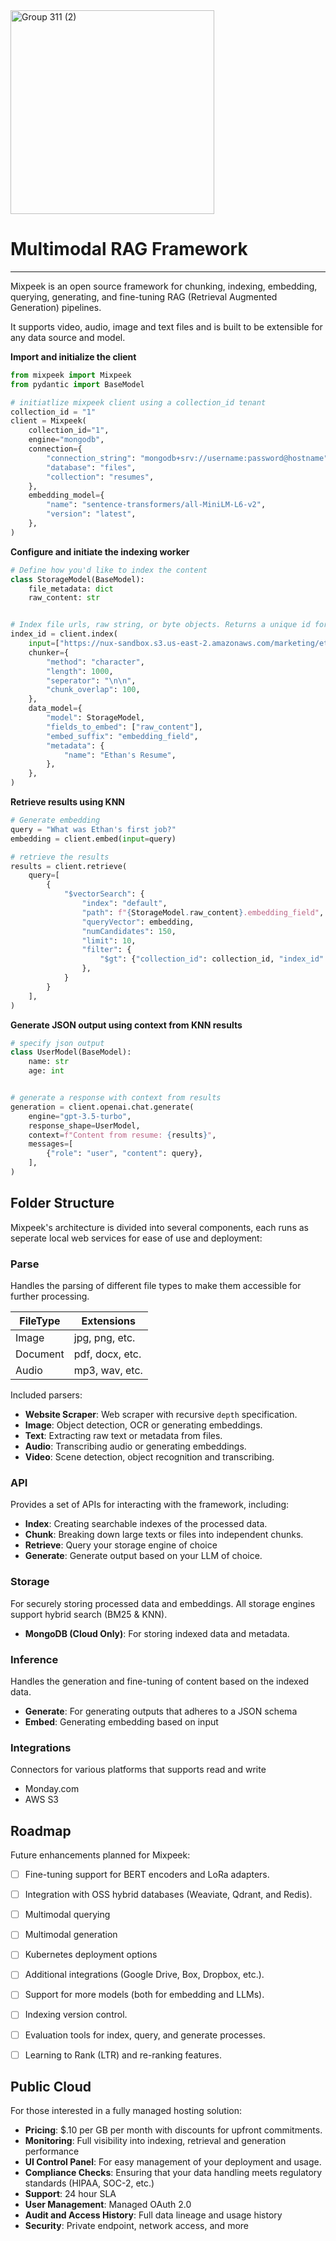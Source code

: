 <img width="326" alt="Group 311 (2)" src="https://mixpeek.com/static/img/logo-dark.png">

# Multimodal RAG Framework
---

Mixpeek is an open source framework for chunking, indexing, embedding, querying, generating, and fine-tuning RAG (Retrieval Augmented Generation) pipelines. 

It supports video, audio, image and text files and is built to be extensible for any data source and model.

**Import and initialize the client**

```python
from mixpeek import Mixpeek
from pydantic import BaseModel

# initiatlize mixpeek client using a collection_id tenant
collection_id = "1"
client = Mixpeek(
    collection_id="1",
    engine="mongodb",
    connection={
        "connection_string": "mongodb+srv://username:password@hostname",
        "database": "files",
        "collection": "resumes",
    },
    embedding_model={
        "name": "sentence-transformers/all-MiniLM-L6-v2",
        "version": "latest",
    },
)
```

**Configure and initiate the indexing worker**

```python
# Define how you'd like to index the content
class StorageModel(BaseModel):
    file_metadata: dict
    raw_content: str


# Index file urls, raw string, or byte objects. Returns a unique id for the index.
index_id = client.index(
    input=["https://nux-sandbox.s3.us-east-2.amazonaws.com/marketing/ethan-resume.pdf"],
    chunker={
        "method": "character",
        "length": 1000,
        "seperator": "\n\n",
        "chunk_overlap": 100,
    },
    data_model={
        "model": StorageModel,
        "fields_to_embed": ["raw_content"],
        "embed_suffix": "embedding_field",
        "metadata": {
            "name": "Ethan's Resume",
        },
    },
)
```

**Retrieve results using KNN**

```python
# Generate embedding
query = "What was Ethan's first job?"
embedding = client.embed(input=query)

# retrieve the results
results = client.retrieve(
    query=[
        {
            "$vectorSearch": {
                "index": "default",
                "path": f"{StorageModel.raw_content}.embedding_field",
                "queryVector": embedding,
                "numCandidates": 150,
                "limit": 10,
                "filter": {
                    "$gt": {"collection_id": collection_id, "index_id": index_id}
                },
            }
        }
    ],
)
```

**Generate JSON output using context from KNN results**
```python
# specify json output
class UserModel(BaseModel):
    name: str
    age: int


# generate a response with context from results
generation = client.openai.chat.generate(
    engine="gpt-3.5-turbo",
    response_shape=UserModel,
    context=f"Content from resume: {results}",
    messages=[
        {"role": "user", "content": query},
    ],
)

```

## Folder Structure

Mixpeek's architecture is divided into several components, each runs as seperate local web services for ease of use and deployment:

### Parse

Handles the parsing of different file types to make them accessible for further processing.

| FileType | Extensions      |
|----------|-----------------|
| Image    | jpg, png, etc.  |
| Document | pdf, docx, etc. |
| Audio    | mp3, wav, etc.  |

Included parsers:

- **Website Scraper**: Web scraper with recursive `depth` specification.
- **Image**: Object detection, OCR or generating embeddings.
- **Text**: Extracting raw text or metadata from files.
- **Audio**: Transcribing audio or generating embeddings.
- **Video**: Scene detection, object recognition and transcribing.

### API

Provides a set of APIs for interacting with the framework, including:

- **Index**: Creating searchable indexes of the processed data.
- **Chunk**: Breaking down large texts or files into independent chunks.
- **Retrieve**: Query your storage engine of choice
- **Generate**: Generate output based on your LLM of choice.

### Storage

For securely storing processed data and embeddings. All storage engines support hybrid search (BM25 & KNN).

- **MongoDB (Cloud Only)**: For storing indexed data and metadata.

### Inference

Handles the generation and fine-tuning of content based on the indexed data.

- **Generate**: For generating outputs that adheres to a JSON schema
- **Embed**: Generating embedding based on input

### Integrations

Connectors for various platforms that supports read and write

- Monday.com
- AWS S3

## Roadmap

Future enhancements planned for Mixpeek:

- [ ] Fine-tuning support for BERT encoders and LoRa adapters.
- [ ] Integration with OSS hybrid databases (Weaviate, Qdrant, and Redis).
- [ ] Multimodal querying
- [ ] Multimodal generation
- [ ] Kubernetes deployment options
- [ ] Additional integrations (Google Drive, Box, Dropbox, etc.).
- [ ] Support for more models (both for embedding and LLMs).
- [ ] Indexing version control.
- [ ] Evaluation tools for index, query, and generate processes.
- [ ] Learning to Rank (LTR) and re-ranking features.


## Public Cloud

For those interested in a fully managed hosting solution:

- **Pricing**: $.10 per GB per month with discounts for upfront commitments.
- **Monitoring**: Full visibility into indexing, retrieval and generation performance
- **UI Control Panel**: For easy management of your deployment and usage.
- **Compliance Checks**: Ensuring that your data handling meets regulatory standards (HIPAA, SOC-2, etc.)
- **Support**: 24 hour SLA 
- **User Management**: Managed OAuth 2.0 
- **Audit and Access History**: Full data lineage and usage history
- **Security**: Private endpoint, network access, and more
